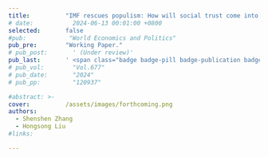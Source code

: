 ```yaml
---
title:          "IMF rescues populism: How will social trust come into effect?"
# date:           2024-06-13 00:01:00 +0800
selected:       false
#pub:            "World Economics and Politics"
pub_pre:        "Working Paper."
# pub_post:       ' (Under review)'
pub_last:       ' <span class="badge badge-pill badge-publication badge-success-2">2<sup>nd</sup> author</span>'
# pub_vol:        "Vol.677"
# pub_date:       "2024"
# pub_pp:         "120937"

#abstract: >-
cover:          /assets/images/forthcoming.png
authors:
  - Shenshen Zhang
  - Hongsong Liu
#links:

---
```

